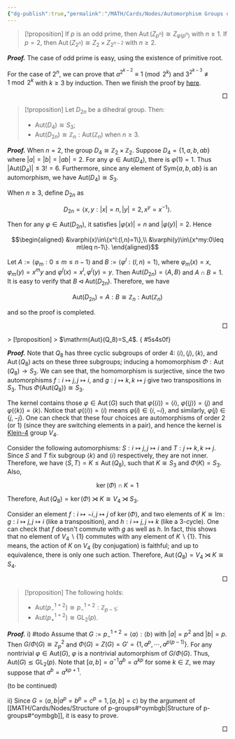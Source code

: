 ```yaml
---
{"dg-publish":true,"permalink":"/MATH/Cards/Nodes/Automorphism Groups of Some Groups/","dgPassFrontmatter":true}
---
```



> [!proposition]
> If $p$ is an odd prime, then $\operatorname{Aut}\left(Z_{p^n}\right) \cong Z_{\varphi\left(p^n\right)}$ with $n\geqslant 1$. If $p=2$, then $\operatorname{Aut}\left(Z_{2^n}\right) \cong Z_2 \times Z_{2^{n-2}}$ with $n \geq 2$.  

**_Proof._**
The case of odd prime is easy, using the existence of primitive root. 

For the case of $2^n$, we can prove that $a^{2^{k-2}} \equiv 1 \pmod{2^k}$ and $3^{2^{k-3}}\not\equiv 1\bmod{ 2^k}$ with $k\geqslant 3$ by induction. Then we finish the proof by [here](https://en.wikipedia.org/wiki/Multiplicative_group_of_integers_modulo_n#Powers_of_2). 
<p align="right">□</p>


> [!proposition]
> Let $D_{2n}$ be a dihedral group. Then:
> - $\mathrm{Aut}(D_4)\cong S_3$;
> - $\mathrm{Aut}(D_{2n})\cong \mathbb{Z}_n{:}\mathrm{Aut}(\mathbb{Z}_n)$ when $n\geq 3$.

**_Proof._**
When $n=2$, the group $D_4\cong \mathbb{Z}_2\times \mathbb{Z}_2$. Suppose $D_4=\{1,a,b,ab\}$ where $|a|=|b|=|ab|=2$. For any $\varphi\in\mathrm{Aut}(D_4)$, there is $\varphi(1)=1$. Thus $|\mathrm{Aut}(D_4)|\leq 3!=6$. Furthermore, since any element of $\mathrm{Sym}\{a,b,ab\}$ is an automorphism, we have $\mathrm{Aut}(D_4)\cong S_3$.

When $n\geq 3$, define $D_{2n}$ as 

$$D_{2n}=\left\langle x,y:|x|=n,|y|=2,x^y=x^{-1}\right\rangle.$$

Then for any $\varphi\in\mathrm{Aut}(D_{2n})$, it satisfies $|\varphi(x)|=n$ and $|\varphi(y)|=2$. Hence 

$$\begin{aligned}
&\varphi(x)\in\{x^l:(l,n)=1\},\\
&\varphi(y)\in\{x^my:0\leq m\leq n-1\}.
\end{aligned}$$

Let $A:=\left\langle\varphi_m:0\leq m\leq n-1\right\rangle$ and $B:=\left\langle\varphi^l:(l,n)=1\right\rangle$, where $\varphi_m(x)=x,\varphi_m(y)=x^my$ and $\varphi^l(x)=x^l,\varphi^l(y)=y$. Then $\mathrm{Aut}(D_{2n})=\left\langle A,B\right\rangle$ and $A\cap B=1$. It is easy to verify that $B\lhd\mathrm{Aut}(D_{2n})$. Therefore, we have 

$$\mathrm{Aut}(D_{2n})=A{:}B\cong \mathbb{Z}_n{:}\mathrm{Aut}(\mathbb{Z}_n)$$

and so the proof is completed.
<p align="right">□</p>
> [!proposition]
> $\mathrm{Aut}(Q_8)=S_4$.
{ #5s4s0f}


**_Proof._**
Note that $Q_8$ has three cyclic subgroups of order $4$: $\langle i\rangle,\langle j\rangle,\langle k\rangle$, and $\operatorname{Aut}\left(Q_8\right)$ acts on these three subgroups; inducing a homomorphism $\Phi: \operatorname{Aut}\left(Q_8\right) \rightarrow S_3$. We can see that, the homomorphism is surjective, since the two automorphisms $f: i \mapsto j, j \mapsto i$, and $g: j \mapsto k, k \mapsto j$ give two transpositions in $S_3$. Thus $\Phi(\mathrm{Aut}(Q_8))\cong S_3$. 

The kernel contains those $\varphi \in \operatorname{Aut}(G)$ such that $\varphi(\langle i\rangle)=\langle i\rangle$, $\varphi(\langle j\rangle)=\langle j\rangle$ and $\varphi(\langle k\rangle)=\langle k\rangle$. Notice that $\varphi(\langle i\rangle)=\langle i\rangle$ means $\varphi(i) \in\{i,-i\}$, and similarly, $\varphi(j) \in\{j,-j\}$. One can check that these four choices are automorphisms of order $2$ (or $1$) (since they are switching elements in a pair), and hence the kernel is [Klein-4](https://en.wikipedia.org/wiki/Klein_four-group) group $V_4$.

Consider the following automorphisms: $S: i \mapsto j, j \mapsto i$ and $T: j \mapsto k, k \mapsto j$. Since $S$ and $T$ fix subgroup $\left\langle k\right\rangle$ and $\left\langle i\right\rangle$ respectively, they are not inner. Therefore, we have $\langle S, T\rangle=K \leqslant \operatorname{Aut}\left(Q_8\right)$, such that $K \cong S_3$ and $\Phi(K)=S_3$. Also,

$$
\operatorname{ker}(\Phi) \cap K=1
$$


Therefore, $\operatorname{Aut}\left(Q_8\right)=\operatorname{ker}(\Phi) \rtimes K \cong V_4 \rtimes S_3$.

Consider an element $f: i \mapsto-i, j \mapsto j$ of $\operatorname{ker}(\Phi)$, and two elements of $K \cong \operatorname{Im}$: $g: i \mapsto j, j \mapsto i$ (like a transposition), and $h: i \mapsto j, j \mapsto k$ (like a 3-cycle). One can check that $f$ doesn't commute with $g$ as well as $h$.
In fact, this shows that no element of $V_4 \backslash\{1\}$ commutes with any element of $K \backslash\{1\}$. This means, the action of $K$ on $V_4$ (by conjugation) is faithful; and up to equivalence, there is only one such action. Therefore, $\operatorname{Aut}\left(Q_8\right)=V_4 \rtimes K \cong S_4$. 
<p align="right">□</p>


> [!proposition]
> The following holds:
> - $\mathrm{Aut}(p_{-}^{1+2})\cong p_{-}^{1+2}{:}\mathbb{Z}_{p-1}$;
> - $\mathrm{Aut}(p_{+}^{1+2})\cong \mathrm{GL}_2(p)$.

**_Proof._**
i) #todo Assume that $G:=p_{-}^{1+2}=\left\langle a\right\rangle{:}\left\langle b\right\rangle$ with $|a|=p^2$ and $|b|=p$. Then $G/\Phi(G)\cong \mathbb{Z}_p^2$ and $\Phi(G)=Z(G)=G'=\{1,a^p,\cdots,a^{p(p-1)}\}$. For any nontrivial $\varphi\in\mathrm{Aut}(G)$, $\varphi$ is a nontrivial automorphism of $G/\Phi(G)$. Thus, $\mathrm{Aut}(G)\lesssim\mathrm{GL}_2(p)$. Note that $[a,b]=a^{-1}a^b=a^{kp}$ for some $k\in \mathbb{Z}$, we may suppose that $a^b=a^{kp+1}$. 

(to be continued)

ii) Since $G=\langle a,b|a^p=b^p=c^p=1,[a,b]=c\rangle$ by the argument of [[MATH/Cards/Nodes/Structure of p-groups#^oymbgb\|Structure of p-groups#^oymbgb]], it is easy to prove. 


<p align="right">□</p>
